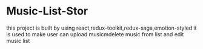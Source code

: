 # Music-List-Stor
this project is built by using react,redux-toolkit,redux-saga,emotion-styled it is used to make user can upload musicmdelete music from list and edit music list
